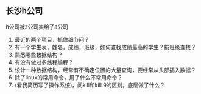 ## 长沙h公司

h公司被z公司卖给了a公司



1. 最近的两个项目，抓住细节问？
2. 有一个学生表，姓名，成绩，班级，如何查找成绩最高的学生？按班级查找？
3. 熟悉哪些数据结构？
4. 有没有做过多线程编程？
5. 设计一种数据结构，经常有不确定位置的大量查询，要经常从头部插入数据？
6. 除了linux的常用命令，用了什么不常用命令？
7. (看我简历写了操作系统)，问kill和kill 9的区别，底层做了什么？